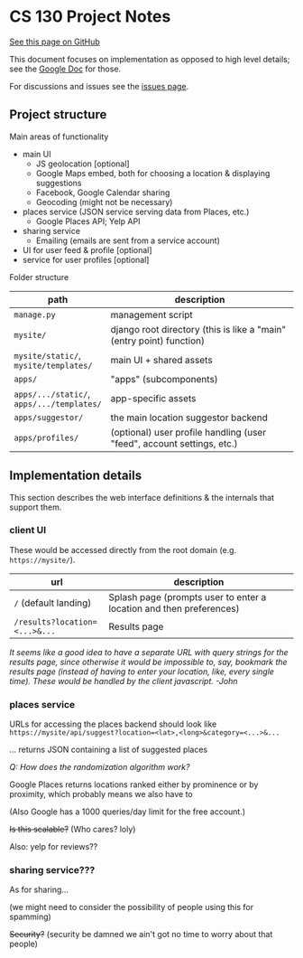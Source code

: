 # CS 130 Project Notes

[See this page on GitHub](https://github.com/rohan-varma/activity-suggestor-cs130/blob/master/NOTES.md)

This document focuses on implementation as opposed to high level details; see the [Google Doc](https://docs.google.com/document/d/1ltMKhYdVDBOj4s401b5TbzwYUphTIoVpafdfUb2n-J4/) for those.

For discussions and issues see the [issues page](https://github.com/rohan-varma/activity-suggestor-cs130/issues/).


## Project structure

Main areas of functionality

* main UI
    * JS geolocation [optional]
    * Google Maps embed, both for choosing a location & displaying suggestions
    * Facebook, Google Calendar sharing
    * Geocoding (might not be necessary)
* places service (JSON service serving data from Places, etc.)
    * Google Places API; Yelp API
* sharing service
    * Emailing (emails are sent from a service account)
* UI for user feed & profile [optional]
* service for user profiles [optional]

Folder structure

| path | description |
| ---- | ----------- |
| `manage.py` | management script |
| `mysite/` | django root directory (this is like a "main" (entry point) function) |
| `mysite/static/`, <br />`mysite/templates/` | main UI + shared assets |
| `apps/` | "apps" (subcomponents) |
| `apps/.../static/`, <br />`apps/.../templates/` | app-specific assets |
| `apps/suggestor/` | the main location suggestor backend |
| `apps/profiles/` | (optional) user profile handling (user "feed", account settings, etc.) |


## Implementation details

This section describes the web interface definitions & the internals that support them.


### client UI

These would be accessed directly from the root domain (e.g. `https://mysite/`).

| url | description |
| --- | ----------- |
| `/` (default landing) | Splash page (prompts user to enter a location and then preferences) |
| `/results?location=<...>&...` | Results page |

*It seems like a good idea to have a separate URL with query strings for the results page, since otherwise it would be impossible to, say, bookmark the results page (instead of having to enter your location, like, every single time). These would be handled by the client javascript. -John*


### places service

URLs for accessing the places backend should look like `https://mysite/api/suggest?location=<lat>,<long>&category=<...>&...`

... returns JSON containing a list of suggested places


*Q: How does the randomization algorithm work?*

Google Places returns locations ranked either by prominence or by proximity, which probably means we also have to 

(Also Google has a 1000 queries/day limit for the free account.)

<s>Is this scalable?</s> (Who cares? loly)

Also: yelp for reviews??


### sharing service???

As for sharing...

(we might need to consider the possibility of people using this for spamming)

<s>Security?</s> (security be damned we ain't got no time to worry about that people)
